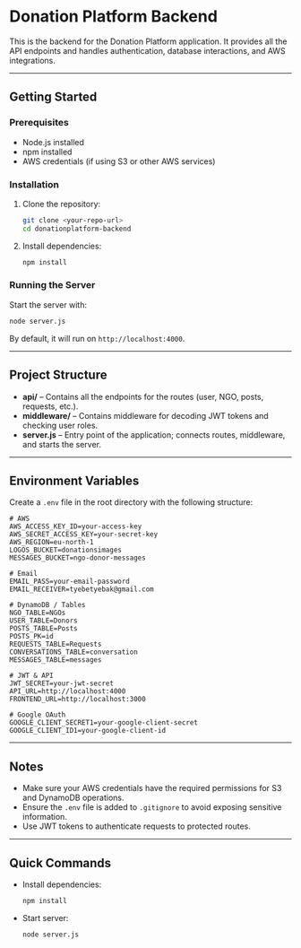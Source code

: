 # Donation Platform Backend

This is the backend for the Donation Platform application. It provides all the API endpoints and handles authentication, database interactions, and AWS integrations.

---

## Getting Started

### Prerequisites
- Node.js installed
- npm installed
- AWS credentials (if using S3 or other AWS services)

### Installation
1. Clone the repository:
   ```bash
   git clone <your-repo-url>
   cd donationplatform-backend
   ```
2. Install dependencies:
   ```bash
   npm install
   ```

### Running the Server
Start the server with:
```bash
node server.js
```
By default, it will run on `http://localhost:4000`.

---

## Project Structure

- **api/** – Contains all the endpoints for the routes (user, NGO, posts, requests, etc.).
- **middleware/** – Contains middleware for decoding JWT tokens and checking user roles.
- **server.js** – Entry point of the application; connects routes, middleware, and starts the server.

---

## Environment Variables

Create a `.env` file in the root directory with the following structure:

```
# AWS
AWS_ACCESS_KEY_ID=your-access-key
AWS_SECRET_ACCESS_KEY=your-secret-key
AWS_REGION=eu-north-1
LOGOS_BUCKET=donationsimages
MESSAGES_BUCKET=ngo-donor-messages

# Email
EMAIL_PASS=your-email-password
EMAIL_RECEIVER=tyebetyebak@gmail.com

# DynamoDB / Tables
NGO_TABLE=NGOs
USER_TABLE=Donors
POSTS_TABLE=Posts
POSTS_PK=id
REQUESTS_TABLE=Requests
CONVERSATIONS_TABLE=conversation
MESSAGES_TABLE=messages

# JWT & API
JWT_SECRET=your-jwt-secret
API_URL=http://localhost:4000
FRONTEND_URL=http://localhost:3000

# Google OAuth
GOOGLE_CLIENT_SECRET1=your-google-client-secret
GOOGLE_CLIENT_ID1=your-google-client-id
```

---

## Notes
- Make sure your AWS credentials have the required permissions for S3 and DynamoDB operations.
- Ensure the `.env` file is added to `.gitignore` to avoid exposing sensitive information.
- Use JWT tokens to authenticate requests to protected routes.

---

## Quick Commands

- Install dependencies:
  ```bash
  npm install
  ```
- Start server:
  ```bash
  node server.js
  ```

